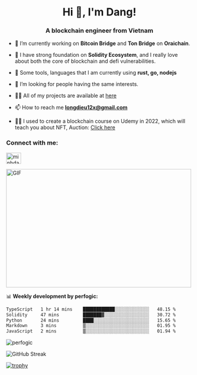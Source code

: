 <h1 align="center">Hi 👋, I'm Dang!</h1>
<h3 align="center">A blockchain engineer from Vietnam</h3>

- 🌱 I’m currently working on **Bitcoin Bridge** and **Ton Bridge** on **Oraichain**.

- 📖 I have strong foundation on **Solidity Ecosystem**, and I really love about both the core of blockchain and defi vulnerabilities.

- 💬 Some tools, languages that I am currently using **rust, go, nodejs**

- 🤝 I’m looking for people having the same interests.

- 👨‍💻 All of my projects are available at [here](https://github.com/perfogic?tab=repositories)

- 📫 How to reach me **longdieu12x@gmail.com**

- 👨‍🏫 I used to create a blockchain course on Udemy in 2022, which will teach you about NFT, Auction: [Click here](https://www.udemy.com/course/real-time-nft-auction-with-solidity-blockchain-dapp)

<h3 align="left">Connect with me:</h3>
<p align="left">
<a href="https://www.linkedin.com/in/phạm-minh-đăng-4a6b9515b/" target="blank"><img align="center" src="https://raw.githubusercontent.com/rahuldkjain/github-profile-readme-generator/master/src/images/icons/Social/linked-in-alt.svg" alt="minhdang0710" height="30" width="40" /></a>
</p>
<img align="center" alt="GIF" src="https://media.giphy.com/media/v1.Y2lkPTc5MGI3NjExaGx2OTI2N240MnFxdWYxZmY5NHJwaDI4MmQ0MTl6bHY5cmsxNm90OSZlcD12MV9pbnRlcm5hbF9naWZfYnlfaWQmY3Q9Zw/lQJNunHwZ32RGilGRO/giphy.gif" width="500" height="320" />

📊 **Weekly development by perfogic:**

<!--START_SECTION:waka-->

```txt
TypeScript   1 hr 14 mins    ████████████░░░░░░░░░░░░░   48.15 %
Solidity     47 mins         ███████▓░░░░░░░░░░░░░░░░░   30.72 %
Python       24 mins         ████░░░░░░░░░░░░░░░░░░░░░   15.65 %
Markdown     3 mins          ▒░░░░░░░░░░░░░░░░░░░░░░░░   01.95 %
JavaScript   2 mins          ▒░░░░░░░░░░░░░░░░░░░░░░░░   01.94 %
```

<!--END_SECTION:waka-->

<p><img align="center" src="https://github-readme-stats.vercel.app/api/top-langs?username=perfogic&show_icons=true&locale=en&layout=compact" alt="perfogic" /></p>

![GitHub Streak](http://github-readme-streak-stats.herokuapp.com?user=perfogic&theme=dark&background=000004)

[![trophy](https://github-profile-trophy.vercel.app/?username=perfogic&theme=onedark)]()

